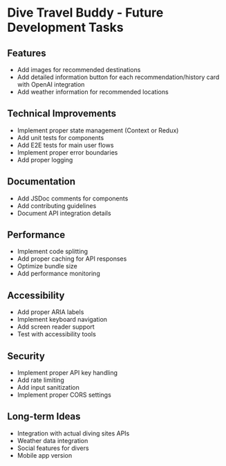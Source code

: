 # Dive Travel Buddy - Future Development Tasks

## Features

- Add images for recommended destinations
- Add detailed information button for each recommendation/history card with OpenAI integration
- Add weather information for recommended locations

## Technical Improvements

- Implement proper state management (Context or Redux)
- Add unit tests for components
- Add E2E tests for main user flows
- Implement proper error boundaries
- Add proper logging

## Documentation

- Add JSDoc comments for components
- Add contributing guidelines
- Document API integration details

## Performance

- Implement code splitting
- Add proper caching for API responses
- Optimize bundle size
- Add performance monitoring

## Accessibility

- Add proper ARIA labels
- Implement keyboard navigation
- Add screen reader support
- Test with accessibility tools

## Security

- Implement proper API key handling
- Add rate limiting
- Add input sanitization
- Implement proper CORS settings

## Long-term Ideas

- Integration with actual diving sites APIs
- Weather data integration
- Social features for divers
- Mobile app version